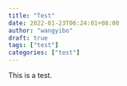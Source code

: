 ```yaml
---
title: "Test"
date: 2022-01-23T06:24:01+08:00
author: "wangyibo"
draft: true
tags: ["test"]
categories: ["test"]
---
```


This is a test.